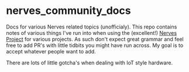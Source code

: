 # nerves_community_docs

Docs for various Nerves related topics (unofficialy). This repo contains notes of various things I've run into when using the (excellent!) [Nerves Project]() for various projects. As such don't expect great grammar and feel free to add PR's with little tidbits you might have run across. My goal is to accept whatever people want to add. 

There are lots of little gotcha's when dealing with IoT style hardware. 



